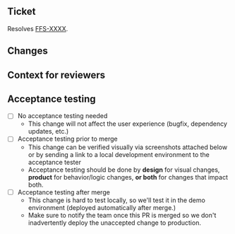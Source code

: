 <!-- ---------------------------------------------------------------------------
Some examples of good, understandable PR titles:

FFS-1111: Fix missing translation on /entry page
FFS-2222: Implement invitation reminder emails

(The title of the pull request will be used in the eventual deploy log - so it's helpful to format the title to be understandable by other disciplines if possible.)
--------------------------------------------------------------------------- -->
## Ticket

Resolves [FFS-XXXX](https://jiraent.cms.gov/browse/FFS-XXXX).


## Changes
<!-- What was added, updated, or removed in this PR. -->


## Context for reviewers
<!-- Anything you'd like other engineers on the team to know. -->


## Acceptance testing
<!-- Check one: -->

- [ ] No acceptance testing needed
  * This change will not affect the user experience (bugfix, dependency updates, etc.)
- [ ] Acceptance testing prior to merge
  * This change can be verified visually via screenshots attached below or by sending a link to a local development environment to the acceptance tester
  * Acceptance testing should be done by **design** for visual changes, **product** for behavior/logic changes, **or both** for changes that impact both.
- [ ] Acceptance testing after merge
  * This change is hard to test locally, so we'll test it in the demo environment (deployed automatically after merge.)
  * Make sure to notify the team once this PR is merged so we don't inadvertently deploy the unaccepted change to production.
